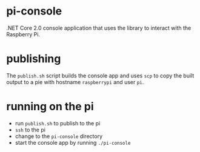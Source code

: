 # pi-console
.NET Core 2.0 console application that uses the library to interact with the Raspberry Pi.

# publishing
The `publish.sh` script builds the console app and uses `scp` to copy the built output to a pie with hostname `raspberrypi` and user `pi`.

# running on the pi
* run `publish.sh` to publish to the pi
* `ssh` to the pi
* change to the `pi-console` directory
* start the console app by running `./pi-console`
